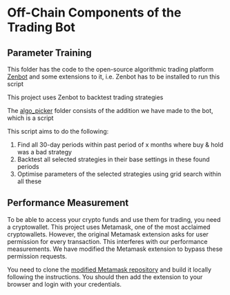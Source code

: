 # Off-Chain Components of the Trading Bot

## Parameter Training
This folder has the code to the open-source algorithmic trading platform [Zenbot](https://github.com/DeviaVir/zenbot) and some extensions to it, i.e. Zenbot has to be installed to run this script

This project uses Zenbot to backtest trading strategies

The [algo_picker](https://github.com/ckocaogullar15/private-on-chain-trading/tree/main/off-chain/algo_picker) folder consists of the addition we have made to the bot, which is a script

This script aims to do the following:

1. Find all 30-day periods within past period of x months where buy & hold was a bad strategy
2. Backtest all selected strategies in their base settings in these found periods
3. Optimise parameters of the selected strategies using grid search within all these

## Performance Measurement
To be able to access your crypto funds and use them for trading, you need a cryptowallet. This project uses Metamask, one of the most acclaimed cryptowallets. However, the original Metamask extension asks for user permission for every transaction. This interferes with our performance measurements. We have modified the Metamask extension to bypass these permission requests.

You need to clone the [modified Metamask repository](https://github.com/ckocaogullar15/metamask-extension) and build it locally following the instructions. You should then add the extension to your browser and login with your credentials. 